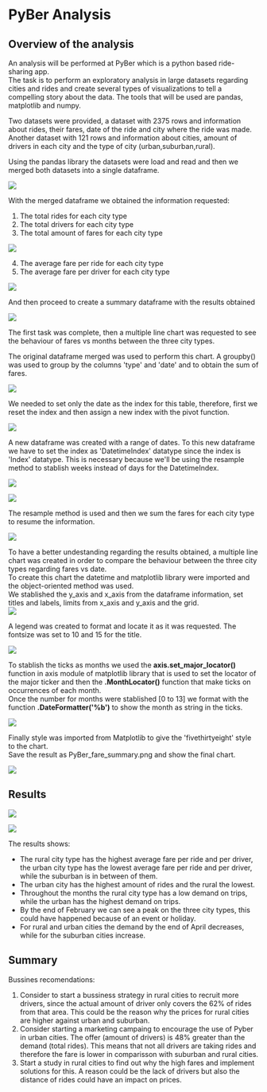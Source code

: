 # PyBer Analysis

## Overview of the analysis

An analysis will be performed at PyBer which is a python based ride-sharing app. <br/>
The task is to perform an exploratory analysis in large datasets regarding cities and rides and create several types of visualizations to tell a compelling story about the data. The tools that will be used are pandas, matplotlib and numpy.

Two datasets were provided, a dataset with 2375 rows and information about rides, their fares, date of the ride and city where the ride was made.<br/>
Another dataset with 121 rows and information about cities, amount of drivers in each city and the type of city (urban,suburban,rural).

Using the pandas library the datasets were load and read and then we merged both datasets into a single dataframe.

![](resources/extra_resources/load_csv.PNG)

With the merged dataframe we obtained the information requested:
1. The total rides for each city type
2. The total drivers for each city type
3. The total amount of fares for each city type

![](resources/extra_resources/part1.PNG)

4. The average fare per ride for each city type
5. The average fare per driver for each city type 

![](resources/extra_resources/part2.PNG)

And then proceed to create a summary dataframe with the results obtained

![](resources/extra_resources/creating_df.PNG)

The first task was complete, then a multiple line chart was requested to see the behaviour of fares vs months between the three city types.

The original dataframe merged was used to perform this chart. A groupby() was used to group by the columns 'type' and 'date' and to obtain the sum of fares.

![](resources/extra_resources/group1.PNG)

We needed to set only the date as the index for this table, therefore, first we reset the index and then assign a new index with the pivot function.

![](resources/extra_resources/reset_index.PNG)

A new dataframe was created with a range of dates. To this new dataframe we have to set the index as 'DatetimeIndex' datatype since the index is 'Index' datatype. This is necessary because we'll be using the resample method to stablish weeks instead of days for the DatetimeIndex.

![](resources/extra_resources/df_range1.PNG)

![](resources/extra_resources/df_range2.PNG)

The resample method is used and then we sum the fares for each city type to resume the information.

![](resources/extra_resources/resample.PNG)

To have a better undestanding regarding the results obtained, a multiple line chart was created in order to compare the behaviour between the three city types regarding fares vs date. <br/>
To create this chart the datetime and matplotlib library were imported and the object-oriented method was used.<br/>
We stablished the y_axis and x_axis from the dataframe information, set titles and labels, limits from x_axis and y_axis and the grid.<br/>
![](resources/extra_resources/df1.PNG)

A legend was created to format and locate it as it was requested. The fontsize was set to 10 and 15 for the title. <br/>

![](resources/extra_resources/df2.PNG)

To stablish the ticks as months we used the __axis.set_major_locator()__ function in axis module of matplotlib library that is used to set the locator of the major ticker and then the __.MonthLocator()__ function that make ticks on occurrences of each month. <br/>
Once the number for months were stablished [0 to 13] we format with the function __.DateFormatter('%b')__ to show the month as string in the ticks.

![](resources/extra_resources/df3.PNG)

Finally style was imported from Matplotlib to give the 'fivethirtyeight' style to the chart.<br/>
Save the result as PyBer_fare_summary.png and show the final chart.

![](resources/extra_resources/df4.PNG)


## Results

![](resources/extra_resources/summary_df.PNG)

![](analysis/PyBer_fare_summary.PNG)

The results shows:
* The rural city type has the highest average fare per ride and per driver, the urban city type has the lowest average fare per ride and per driver, while the suburban is in between of them.
* The urban city has the highest amount of rides and the rural the lowest.
* Throughout the months the rural city type has a low demand on trips, while the urban has the highest demand on trips.
* By the end of February we can see a peak on the three city types, this could have happened because of an event or holiday.
* For rural and urban cities the demand by the end of April decreases, while for the suburban cities increase.

## Summary

Bussines recomendations:

1. Consider to start a bussiness strategy in rural cities to recruit more drivers, since the actual amount of driver only covers the 62% of rides from that area. This could be the reason why the prices for rural cities are higher against urban and suburban.
2. Consider starting a marketing campaing to encourage the use of Pyber in urban cities. The offer (amount of drivers) is 48% greater than the demand (total rides). This means that not all drivers are taking rides and therefore the fare is lower in comparisson with suburban and rural cities.
3. Start a study in rural cities to find out why the high fares and implement solutions for this. A reason could be the lack of drivers but also the distance of rides could have an impact on prices.
